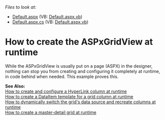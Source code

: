 <!-- default file list -->
*Files to look at*:

* [Default.aspx](./CS/Default.aspx) (VB: [Default.aspx.vb](./VB/Default.aspx.vb))
* [Default.aspx.cs](./CS/Default.aspx.cs) (VB: [Default.aspx.vb](./VB/Default.aspx.vb))
<!-- default file list end -->
# How to create the ASPxGridView at runtime


<p>While the ASPxGridView is usually put on a page (ASPX) in the designer, nothing can stop you from creating and configuring it completely at runtime, in code behind when needed. This example proves this.</p><p><strong>See Also:</strong><br />
<a href="https://www.devexpress.com/Support/Center/p/E308">How to create and configure a HyperLink column at runtime</a><br />
<a href="https://www.devexpress.com/Support/Center/p/E293">How to create a DataItem template for a grid column at runtime</a><br />
<a href="https://www.devexpress.com/Support/Center/p/E448">How to dynamically switch the grid's data source and recreate columns at runtime</a><br />
<a href="https://www.devexpress.com/Support/Center/p/E1141">How to create a master-detail grid at runtime</a></p>

<br/>


